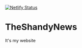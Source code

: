 [![Netlify Status](https://api.netlify.com/api/v1/badges/64c40a01-b841-4b39-b3ed-f4035ab562e7/deploy-status)](https://app.netlify.com/sites/blissful-bassi-52b61b/deploys)

# TheShandyNews
It's my website

